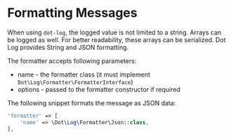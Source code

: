 # Formatting Messages

When using `dot-log`, the logged value is not limited to a string. Arrays can be logged as well. For better readability, these arrays can be serialized. Dot Log provides String and JSON formatting.

The formatter accepts following parameters:

* name - the formatter class (it must implement `Dot\Log\Formatter\FormatterInterface`)
* options - passed to the formatter constructor if required

The following snippet formats the message as JSON data:

```php
'formatter' => [
    'name' => \Dot\Log\Formatter\Json::class,
],
```
